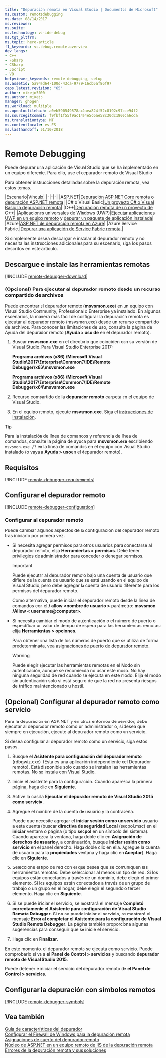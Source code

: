 ```yaml
---
title: "Depuración remota en Visual Studio | Documentos de Microsoft"
ms.custom: remotedebugging
ms.date: 08/14/2017
ms.reviewer: 
ms.suite: 
ms.technology: vs-ide-debug
ms.tgt_pltfrm: 
ms.topic: hero-article
f1_keywords: vs.debug.remote.overview
dev_langs:
- C++
- FSharp
- CSharp
- JScript
- VB
helpviewer_keywords: remote debugging, setup
ms.assetid: 5a94ad64-100d-43ca-9779-16cb5af86f97
caps.latest.revision: "65"
author: mikejo5000
ms.author: mikejo
manager: ghogen
ms.workload: multiple
ms.openlocfilehash: a0eb590549578ac9aea824f52c8192c97dce94f2
ms.sourcegitcommit: f9fbf1f55f9ac14e4e5c6ae58c30dc1800ca6cda
ms.translationtype: MT
ms.contentlocale: es-ES
ms.lasthandoff: 01/10/2018
---
```

# <a name="remote-debugging"></a>Remote Debugging
Puede depurar una aplicación de Visual Studio que se ha implementado en un equipo diferente. Para ello, use el depurador remoto de Visual Studio

Para obtener instrucciones detalladas sobre la depuración remota, vea estos temas.

|Escenario|Vínculo|
|-|-|-|
|ASP.NET|[Depuración ASP.NET Core remota](../debugger/remote-debugging-aspnet-on-a-remote-iis-computer.md) o [depuración ASP.NET remota](../debugger/remote-debugging-aspnet-on-a-remote-iis-7-5-computer.md)|
|C# o Visual Basic|[Un proyecto C# o Visual Basic la depuración remota](../debugger/remote-debugging-csharp.md)|
|C++|[Depuración remota de un proyecto de C++](../debugger/remote-debugging-cpp.md)|
|Aplicaciones universales de Windows (UWP)|[Ejecutar aplicaciones UWP en un equipo remoto](../debugger/run-windows-store-apps-on-a-remote-machine.md) y [depurar un paquete de aplicación instalada](../debugger/debug-installed-app-package.md)|
|Azure|[ASP.NET de depuración remota en Azure](remote-debugging-azure.md)|
|Azure Service Fabric.|[Depurar una aplicación de Service Fabric remota](/azure/service-fabric/service-fabric-debugging-your-application#debug-a-remote-service-fabric-application).|

Si simplemente desea descargar e instalar al depurador remoto y no necesita las instrucciones adicionales para su escenario, siga los pasos descritos en este artículo.
  
## <a name="download-and-install-the-remote-tools"></a>Descargue e instale las herramientas remotas  

[!INCLUDE [remote-debugger-download](../debugger/includes/remote-debugger-download.md)]

### <a name="fileshare_msvsmon"></a>(Opcional) Para ejecutar al depurador remoto desde un recurso compartido de archivos

Puede encontrar el depurador remoto (**msvsmon.exe**) en un equipo con Visual Studio Community, Professional o Enterprise ya instalado. En algunos escenarios, la manera más fácil de configurar la depuración remota es ejecutar al depurador remoto (msvsmon.exe) desde un recurso compartido de archivos. Para conocer las limitaciones de uso, consulte la página de Ayuda del depurador remoto (**Ayuda > uso de** en el depurador remoto).

1. Buscar **msvsmon.exe** en el directorio que coinciden con su versión de Visual Studio. Para Visual Studio Enterprise 2017:

      **Programa archivos (x86) \Microsoft Visual Studio\2017\Enterprise\Common7\IDE\Remote Debugger\x86\msvsmon.exe**
      
      **Programa archivos (x86) \Microsoft Visual Studio\2017\Enterprise\Common7\IDE\Remote Debugger\x64\msvsmon.exe**

2. Recurso compartido de la **depurador remoto** carpeta en el equipo de Visual Studio.

3. En el equipo remoto, ejecute **msvsmon.exe**. Siga el [instrucciones de instalación](#bkmk_setup).

> [!TIP] 
> Para la instalación de línea de comandos y referencia de línea de comandos, consulte la página de ayuda para **msvsmon.exe** escribiendo ``msvsmon.exe /?`` en la línea de comandos en el equipo con Visual Studio instalado (o vaya a **Ayuda > uso**en el depurador remoto).
  
## <a name="requirements_msvsmon"></a> Requisitos

[!INCLUDE [remote-debugger-requirements](../debugger/includes/remote-debugger-requirements.md)]
  
## <a name="set-up-the-remote-debugger"></a>Configurar el depurador remoto  

[!INCLUDE [remote-debugger-configuration](../debugger/includes/remote-debugger-configuration.md)]

### <a name="configure_msvsmon"></a>Configurar al depurador remoto  
Puede cambiar algunos aspectos de la configuración del depurador remoto tras iniciarlo por primera vez.
  
-   Si necesita agregar permisos para otros usuarios para conectarse al depurador remoto, elija **Herramientas > permisos**. Debe tener privilegios de administrador para conceder o denegar permisos.

     > [!IMPORTANT] 
     > Puede ejecutar al depurador remoto bajo una cuenta de usuario que difiere de la cuenta de usuario que se está usando en el equipo de Visual Studio, pero debe agregar la cuenta de usuario diferente para los permisos del depurador remoto. 

     Como alternativa, puede iniciar el depurador remoto desde la línea de comandos con el **/ allow \<nombre de usuario >** parámetro: **msvsmon /Allow \< username@computer>**.
  
-   Si necesita cambiar el modo de autenticación o el número de puerto o especificar un valor de tiempo de espera para las herramientas remotas: elija **Herramientas > opciones**.  
  
     Para obtener una lista de los números de puerto que se utiliza de forma predeterminada, vea [asignaciones de puerto de depurador remoto](../debugger/remote-debugger-port-assignments.md).  
  
     > [!WARNING]
     >  Puede elegir ejecutar las herramientas remotas en el Modo sin autenticación, aunque se recomienda no usar este modo. No hay ninguna seguridad de red cuando se ejecuta en este modo. Elija el modo sin autenticación solo si está seguro de que la red no presenta riesgos de tráfico malintencionado u hostil.

##  <a name="bkmk_configureService"></a>(Opcional) Configurar al depurador remoto como servicio
Para la depuración en ASP.NET y en otros entornos de servidor, debe ejecutar al depurador remoto como un administrador o, si desea que siempre en ejecución, ejecute al depurador remoto como un servicio.
  
 Si desea configurar al depurador remoto como un servicio, siga estos pasos.  
  
1.  Busque el **Asistente para configuración del depurador remoto** (rdbgwiz.exe). (Esta es una aplicación independiente del Depurador remoto). Está disponible solo cuando se instalan las herramientas remotas. No se instala con Visual Studio.  
  
2.  Inicie el asistente para la configuración. Cuando aparezca la primera página, haga clic en **Siguiente**.  
  
3.  Active la casilla **Ejecutar el depurador remoto de Visual Studio 2015 como servicio** .  
  
4.  Agregue el nombre de la cuenta de usuario y la contraseña.  
  
     Puede que necesite agregar el **iniciar sesión como un servicio** usuario a esta cuenta (buscar **directiva de seguridad Local** (secpol.msc) en el **iniciar** ventana o página (o tipo  **secpol** en un símbolo del sistema). Cuando aparezca la ventana, haga doble clic en **Asignación de derechos de usuario**y, a continuación, busque **Iniciar sesión como servicio** en el panel derecho. Haga doble clic en ella. Agregue la cuenta de usuario para la **propiedades** ventana y haga clic en **Aceptar**). Haga clic en **Siguiente**.  
  
5.  Seleccione el tipo de red con el que desea que se comuniquen las herramientas remotas. Debe seleccionar al menos un tipo de red. Si los equipos están conectados a través de un dominio, debe elegir el primer elemento. Si los equipos están conectados a través de un grupo de trabajo o un grupo en el hogar, debe elegir el segundo o tercer elemento. Haga clic en **Siguiente**.  
  
6.  Si se puede iniciar el servicio, se mostrará el mensaje **Completó correctamente el Asistente para configuración de Visual Studio Remote Debugger**. Si no se puede iniciar el servicio, se mostrará el mensaje **Error al completar el Asistente para la configuración de Visual Studio Remote Debugger**. La página también proporciona algunas sugerencias para conseguir que se inicie el servicio.  
  
7.  Haga clic en **Finalizar**.  
  
 En este momento, el depurador remoto se ejecuta como servicio. Puede comprobarlo si va a **el Panel de Control > servicios** y buscando **depurador remoto de Visual Studio 2015**.  
  
 Puede detener e iniciar el servicio del depurador remoto de **el Panel de Control > servicios**.

## <a name="set-up-debugging-with-remote-symbols"></a>Configurar la depuración con símbolos remotos 

[!INCLUDE [remote-debugger-symbols](../debugger/includes/remote-debugger-symbols.md)]
  
## <a name="see-also"></a>Vea también  
 [Guía de características del depurador](../debugger/debugger-feature-tour.md)   
 [Configurar el Firewall de Windows para la depuración remota](../debugger/configure-the-windows-firewall-for-remote-debugging.md)   
 [Asignaciones de puerto del depurador remoto](../debugger/remote-debugger-port-assignments.md)   
 [Núcleo de ASP.NET en un equipo remoto de IIS de la depuración remota](../debugger/remote-debugging-aspnet-on-a-remote-iis-computer.md)  
 [Errores de la depuración remota y sus soluciones](../debugger/remote-debugging-errors-and-troubleshooting.md)
